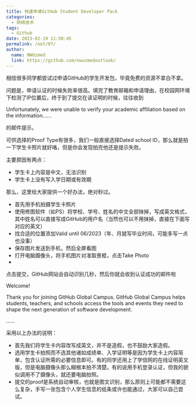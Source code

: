 ```yaml
---
title: 快速申请GitHub Student Developer Pack
categories: 
  - 网络技术
tags: 
  - Github
date: 2023-02-19 11:58:45
permalink: /net/07/
author: 
  name: NWUzmed
  link: https://github.com/nwuzmedoutlook/
---
```

相信很多同学都尝试过申请GitHub的学生开发包，毕竟免费的资源不拿白不拿。

问题是，申请认证的时候失败率很高。填完了教育邮箱和申请理由，在校园网环境下检测了IP位置后，终于到了提交在读证明的时候，往往收到

Unfortunately, we were unable to verify your academic affiliation based on the information……

的邮件提示。

<!-- more -->

可供选择的Proof Type有很多，我们一般直接选择Dated school ID，那么就是拍一下学生卡照片就好咯，但是你会发现拍完他还是提示失败。

主要原因有两点：

- 学生卡上内容是中文，无法识别
- 学生卡上没有写入学日期或有效期

那么，这里给大家提供一个好办法，绝对秒过。

- 首先用手机拍摄学生卡照片
- 使用修图软件（如PS）将学校、学号、姓名的中文全部抹掉，写成英文格式，其中姓名可以直接写成GitHub的用户名（当然也可以不用抹掉，直接在下面写对应的英文）
- 找合适的位置添加Valid until 06/2023（年、月就写毕业时间，可能多写一点也没事）
- 保存图片发送到手机，然后全屏看图
- 打开电脑摄像头，将手机图片对准取景框，点击Take Photo
- 
点击提交，GitHub网站会自动识别几秒，然后你就会收到认证成功的邮件啦

Welcome!

Thank you for joining GitHub Global Campus. GitHub Global Campus helps students, teachers, and schools access the tools and events they need to shape the next generation of software development.

……

采用以上办法的说明：

- 首先我们将学生卡内容改写成英文，并不是造假，也不鼓励大家造假。
- 选用学生卡拍照而不选其他诸如成绩单、入学证明等是因为学生卡上内容简单，包含认证所需的必要信息即可。有的同学还用上了学信网的在线证明英文版，但是电脑摄像头那么糊根本拍不清楚。有的说用手机登录认证，但我的貌似调用不了摄像头，就还要电脑拍照。
- 提交的proof是系统自动审核，也就是图文识别，那么原则上可能都不需要这么复杂，手写一张包含个人学生信息的纸条或许也能通过，大家可以自己尝试。
